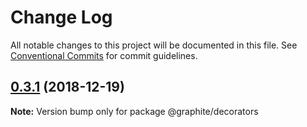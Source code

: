 # Change Log

All notable changes to this project will be documented in this file.
See [Conventional Commits](https://conventionalcommits.org) for commit guidelines.

## [0.3.1](https://github.com/graphitejs/graphitejs/compare/v0.3.0...v0.3.1) (2018-12-19)

**Note:** Version bump only for package @graphite/decorators
